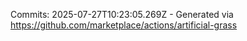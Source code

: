 Commits: 2025-07-27T10:23:05.269Z - Generated via https://github.com/marketplace/actions/artificial-grass
<br>
